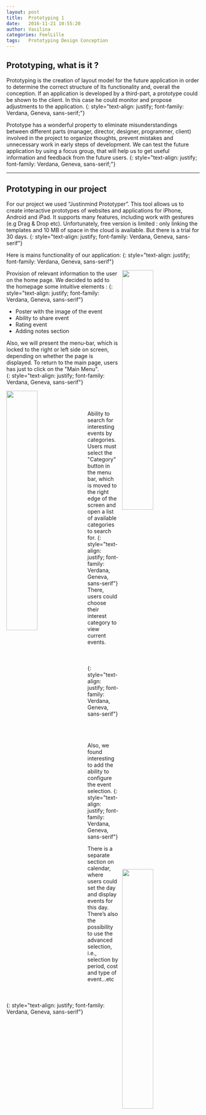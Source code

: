```yaml
---
layout: post
title:  Prototyping 1
date:   2016-11-21 10:55:20
author: Vasilina
categories: FeelLille
tags:	Prototyping Design Conception
---
```


## Prototyping, what is it ?

Prototyping is the creation of layout model for the future application in order to determine the correct structure of Its functionality and, overall the conception. If an application is developed by a third-part, a prototype could be shown to the client. In this case he could monitor and propose adjustments to the application.
{: style="text-align: justify; font-family: Verdana, Geneva, sans-serif;"}

Prototype has a wonderful property to eliminate misunderstandings between different parts (manager, director, designer, programmer, client) involved in the project to organize thoughts, prevent mistakes and unnecessary work in early steps of development. We can test the future application by using a focus group, that will help us to get useful information and feedback from the future users.
{: style="text-align: justify; font-family: Verdana, Geneva, sans-serif;"}

---

## Prototyping in our project

For our project we used “Justinmind Prototyper”.
This tool allows us to create interactive prototypes of websites and applications for iPhone, Android and iPad. It supports many features, including work with gestures (e.g Drag & Drop etc).
Unfortunately, free version is limited : only linking the templates and 10 MB of space in the cloud is available. But there is a trial for 30 days.
{: style="text-align: justify; font-family: Verdana, Geneva, sans-serif"}

Here is mains functionality of our application:
{: style="text-align: justify; font-family: Verdana, Geneva, sans-serif"}



<img src="../../../../assets/posts/1prototype.gif" style="float: right; width: 40%; margin-left: 10px;">Provision of relevant information to the user on the home page. We decided to add to the homepage some intuitive elements :
{: style="text-align: justify; font-family: Verdana, Geneva, sans-serif"}
- Poster with the image of the event
- Ability to share event
- Rating event
- Adding notes section

Also, we will present the menu-bar, which is locked to the right or left side on screen, depending on whether the page is displayed. To return to the main page, users has just to click on the "Main Menu". <br />
{: style="text-align: justify; font-family: Verdana, Geneva, sans-serif"}


<img src="../../../../assets/posts/2prototype.gif" style="float: left; width: 40%; margin-right: 10px;"><br /><br /><br />Ability to search for interesting events by categories. Users must select the "Category" button in the menu bar, which is moved to the right edge of the screen and open a list of available categories to search for.
{: style="text-align: justify; font-family: Verdana, Geneva, sans-serif"}
There, users could choose their interest category to view current events. <br /><br /><br /><br />
{: style="text-align: justify; font-family: Verdana, Geneva, sans-serif"}

<img src="../../../../assets/posts/3prototype.gif" style="float: right; width: 40%;  margin-left: 10px;"><br /><br /><br />Also, we found interesting to add the ability to configure the event selection.
{: style="text-align: justify; font-family: Verdana, Geneva, sans-serif"}

There is a separate section on calendar, where users could set the day and display events for this day. There’s also the possibility to use the advanced selection, i.e., selection by period, cost and type of event...etc<br /><br /><br /><br />
{: style="text-align: justify; font-family: Verdana, Geneva, sans-serif"}
